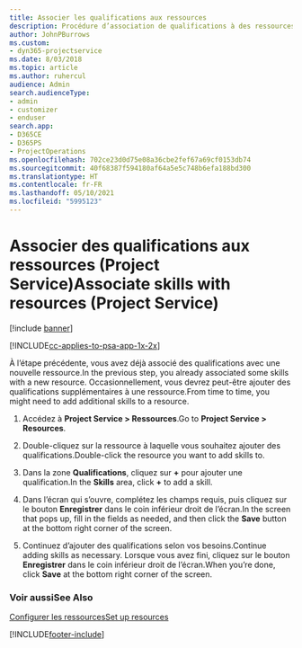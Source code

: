 ```yaml
---
title: Associer les qualifications aux ressources
description: Procédure d’association de qualifications à des ressources spécifiques dans Project Service
author: JohnPBurrows
ms.custom:
- dyn365-projectservice
ms.date: 8/03/2018
ms.topic: article
ms.author: ruhercul
audience: Admin
search.audienceType:
- admin
- customizer
- enduser
search.app:
- D365CE
- D365PS
- ProjectOperations
ms.openlocfilehash: 702ce23d0d75e08a36cbe2fef67a69cf0153db74
ms.sourcegitcommit: 40f68387f594180af64a5e5c748b6efa188bd300
ms.translationtype: HT
ms.contentlocale: fr-FR
ms.lasthandoff: 05/10/2021
ms.locfileid: "5995123"
---
```

# <a name="associate-skills-with-resources-project-service"></a><span data-ttu-id="be505-103">Associer des qualifications aux ressources (Project Service)</span><span class="sxs-lookup"><span data-stu-id="be505-103">Associate skills with resources (Project Service)</span></span>

[!include [banner](../includes/psa-now-project-operations.md)]

[!INCLUDE[cc-applies-to-psa-app-1x-2x](../includes/cc-applies-to-psa-app-1x-2x.md)]

<span data-ttu-id="be505-104">À l’étape précédente, vous avez déjà associé des qualifications avec une nouvelle ressource.</span><span class="sxs-lookup"><span data-stu-id="be505-104">In the previous step, you already associated some skills with  a new resource.</span></span> <span data-ttu-id="be505-105">Occasionnellement, vous devrez peut-être ajouter des qualifications supplémentaires à une ressource.</span><span class="sxs-lookup"><span data-stu-id="be505-105">From time to time, you might need to add additional skills to a resource.</span></span>  
  
1.  <span data-ttu-id="be505-106">Accédez à **Project Service > Ressources**.</span><span class="sxs-lookup"><span data-stu-id="be505-106">Go to **Project Service > Resources**.</span></span>  
  
2.  <span data-ttu-id="be505-107">Double-cliquez sur la ressource à laquelle vous souhaitez ajouter des qualifications.</span><span class="sxs-lookup"><span data-stu-id="be505-107">Double-click the resource you want to add skills to.</span></span>  
  
3.  <span data-ttu-id="be505-108">Dans la zone **Qualifications**, cliquez sur **+** pour ajouter une qualification.</span><span class="sxs-lookup"><span data-stu-id="be505-108">In the **Skills** area, click **+** to add a skill.</span></span>  
  
4.  <span data-ttu-id="be505-109">Dans l’écran qui s’ouvre, complétez les champs requis, puis cliquez sur le bouton **Enregistrer** dans le coin inférieur droit de l’écran.</span><span class="sxs-lookup"><span data-stu-id="be505-109">In the screen that pops up, fill in the fields as needed, and then click the **Save** button at the bottom right corner of the screen.</span></span>  
  
5.  <span data-ttu-id="be505-110">Continuez d’ajouter des qualifications selon vos besoins.</span><span class="sxs-lookup"><span data-stu-id="be505-110">Continue adding skills as necessary.</span></span> <span data-ttu-id="be505-111">Lorsque vous avez fini, cliquez sur le bouton **Enregistrer** dans le coin inférieur droit de l’écran.</span><span class="sxs-lookup"><span data-stu-id="be505-111">When you’re done, click **Save** at the bottom right corner of the screen.</span></span>  
  
### <a name="see-also"></a><span data-ttu-id="be505-112">Voir aussi</span><span class="sxs-lookup"><span data-stu-id="be505-112">See Also</span></span>  
 [<span data-ttu-id="be505-113">Configurer les ressources</span><span class="sxs-lookup"><span data-stu-id="be505-113">Set up resources</span></span>](../psa/set-up-resources.md)


[!INCLUDE[footer-include](../includes/footer-banner.md)]